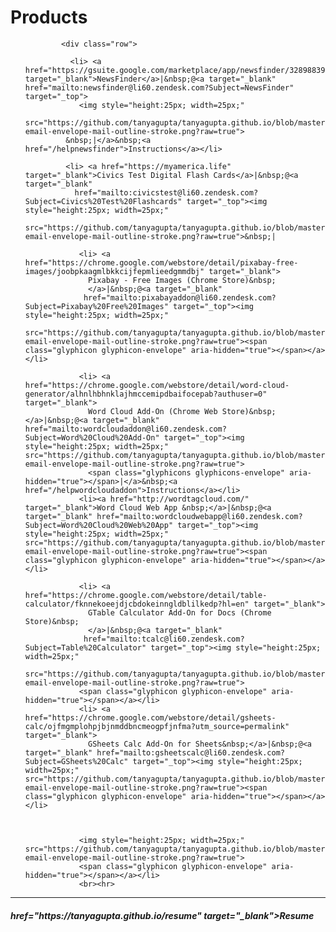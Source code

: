    <!-- added Jan 20 2017-->
<title> Tanya Gupta</title>

  <script src="https://cdnjs.cloudflare.com/ajax/libs/tether/1.4.0/js/tether.min.js"></script>
  <script src="https://code.jquery.com/jquery-1.10.2.min.js"></script>
  <link rel="stylesheet" href="https://maxcdn.bootstrapcdn.com/bootstrap/4.0.0-alpha.6/css/bootstrap.min.css" integrity="sha384-rwoIResjU2yc3z8GV/NPeZWAv56rSmLldC3R/AZzGRnGxQQKnKkoFVhFQhNUwEyJ" crossorigin="anonymous">
 <link rel="stylesheet" href="//code.jquery.com/ui/1.12.1/themes/base/jquery-ui.css">
  <script src="https://code.jquery.com/ui/1.12.1/jquery-ui.js"></script>
  <script src="https://rawgit.com/swisnl/jQuery-contextMenu/master/src/jquery.contextMenu.js"></script>
<script src="https://maxcdn.bootstrapcdn.com/bootstrap/4.0.0-alpha.6/js/bootstrap.min.js" integrity="sha384-vBWWzlZJ8ea9aCX4pEW3rVHjgjt7zpkNpZk+02D9phzyeVkE+jo0ieGizqPLForn" crossorigin="anonymous"></script>
   <link rel="stylesheet" href="https://cdnjs.cloudflare.com/ajax/libs/normalize/7.0.0/normalize.min.css">
  <link rel="stylesheet" href="static/main.css">
 <link rel="stylesheet" href="https://maxcdn.bootstrapcdn.com/font-awesome/4.7.0/css/font-awesome.min.css">

<link href="https://fonts.googleapis.com/css?family=Lato:100,300" rel="stylesheet">

<div class="container">
<div class="container">
    <div class="row">
        <div class="col-sm-6">
            <div class="row">
                <h1 class="textarea display-6"> Products</h1>
                <ul>


            <div class="row">

              <li> <a href="https://gsuite.google.com/marketplace/app/newsfinder/32898839534" target="_blank">NewsFinder</a>|&nbsp;@<a target="_blank" href="mailto:newsfinder@li60.zendesk.com?Subject=NewsFinder" target="_top">
                <img style="height:25px; width=25px;"
             src="https://github.com/tanyagupta/tanyagupta.github.io/blob/master/images/1484971441_common-email-envelope-mail-outline-stroke.png?raw=true">
             &nbsp;|</a>&nbsp;<a href="/helpnewsfinder">Instructions</a></li>

             <li> <a href="https://myamerica.life" target="_blank">Civics Test Digital Flash Cards</a>|&nbsp;@<a target="_blank"
               href="mailto:civicstest@li60.zendesk.com?Subject=Civics%20Test%20Flashcards" target="_top"><img style="height:25px; width=25px;"
            src="https://github.com/tanyagupta/tanyagupta.github.io/blob/master/images/1484971441_common-email-envelope-mail-outline-stroke.png?raw=true">&nbsp;|

                <li> <a href="https://chrome.google.com/webstore/detail/pixabay-free-images/joobpkaagmlbkkcijfepmlieedgmmdbj" target="_blank">
                  Pixabay - Free Images (Chrome Store)&nbsp;
                  </a>|&nbsp;@<a target="_blank"
                 href="mailto:pixabayaddon@li60.zendesk.com?Subject=Pixabay%20Free%20Images" target="_top"><img style="height:25px; width=25px;"
                src="https://github.com/tanyagupta/tanyagupta.github.io/blob/master/images/1484971441_common-email-envelope-mail-outline-stroke.png?raw=true"><span class="glyphicon glyphicon-envelope" aria-hidden="true"></span></a></li>

                <li> <a href="https://chrome.google.com/webstore/detail/word-cloud-generator/alhnlhbhnklajhmccemipdbaifocepab?authuser=0" target="_blank">
                  Word Cloud Add-On (Chrome Web Store)&nbsp; </a>|&nbsp;@<a target="_blank" href="mailto:wordcloudaddon@li60.zendesk.com?Subject=Word%20Cloud%20Add-On" target="_top"><img style="height:25px; width=25px;" src="https://github.com/tanyagupta/tanyagupta.github.io/blob/master/images/1484971441_common-email-envelope-mail-outline-stroke.png?raw=true">
                  <span class="glyphicons glyphicons-envelope" aria-hidden="true"></span>|</a>&nbsp;<a href="/helpwordcloudaddon">Instructions</a></li>
                <li><a href="http://wordtagcloud.com/" target="_blank">Word Cloud Web App &nbsp;</a>|&nbsp;@<a target="_blank" href="mailto:wordcloudwebapp@li60.zendesk.com?Subject=Word%20Cloud%20Web%20App" target="_top"><img style="height:25px; width=25px;" src="https://github.com/tanyagupta/tanyagupta.github.io/blob/master/images/1484971441_common-email-envelope-mail-outline-stroke.png?raw=true"><span class="glyphicon glyphicon-envelope" aria-hidden="true"></span></a></li>

                <li> <a href="https://chrome.google.com/webstore/detail/table-calculator/fknnekoeejdjcbdokeinngldblilkedp?hl=en" target="_blank">
                  GTable Calculator Add-On for Docs (Chrome Store)&nbsp;
                  </a>|&nbsp;@<a target="_blank"
                 href="mailto:tcalc@li60.zendesk.com?Subject=Table%20Calculator" target="_top"><img style="height:25px; width=25px;"
                src="https://github.com/tanyagupta/tanyagupta.github.io/blob/master/images/1484971441_common-email-envelope-mail-outline-stroke.png?raw=true">
                <span class="glyphicon glyphicon-envelope" aria-hidden="true"></span></a></li>
                <li> <a href="https://chrome.google.com/webstore/detail/gsheets-calc/ojfmgmplohpjbjnmddbncmeogpfjnfma?utm_source=permalink" target="_blank">
                  GSheets Calc Add-On for Sheets&nbsp;</a>|&nbsp;@<a target="_blank" href="mailto:gsheetscalc@li60.zendesk.com?Subject=GSheets%20Calc" target="_top"><img style="height:25px; width=25px;" src="https://github.com/tanyagupta/tanyagupta.github.io/blob/master/images/1484971441_common-email-envelope-mail-outline-stroke.png?raw=true"><span class="glyphicon glyphicon-envelope" aria-hidden="true"></span></a></li>


                
                <img style="height:25px; width=25px;" src="https://github.com/tanyagupta/tanyagupta.github.io/blob/master/images/1484971441_common-email-envelope-mail-outline-stroke.png?raw=true">
                <span class="glyphicon glyphicon-envelope" aria-hidden="true"></span></a></li>
                <br><hr>
</ul>


<hr>
<h5 class="textarea display-6"><a style="padding-top: 20px;"> href="https://tanyagupta.github.io/resume" target="_blank">Resume</a></h5><br>
